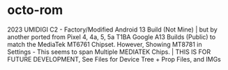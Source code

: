 # octo-rom
2023 UMIDIGI C2 - Factory/Modified Android 13 Build (Not Mine) | but by another ported from Pixel 4, 4a, 5, 5a T1BA Google A13 Builds (Public) to match the MediaTek MT6761 Chipset. However, Showing MT8781 in Settings - This seems to span Multiple MEDIATEK Chips. | THIS IS FOR FUTURE DEVELOPMENT, See Files for Device Tree + Prop Files, and IMGs
